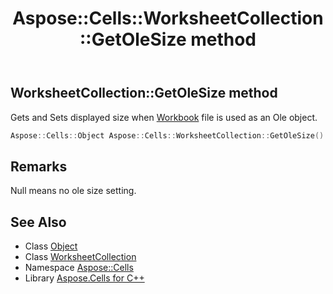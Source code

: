 ﻿---
title: Aspose::Cells::WorksheetCollection::GetOleSize method
linktitle: GetOleSize
second_title: Aspose.Cells for C++ API Reference
description: 'Aspose::Cells::WorksheetCollection::GetOleSize method. Gets and Sets displayed size when Workbook file is used as an Ole object in C++.'
type: docs
weight: 3600
url: /cpp/aspose.cells/worksheetcollection/getolesize/
---
## WorksheetCollection::GetOleSize method


Gets and Sets displayed size when [Workbook](../../workbook/) file is used as an Ole object.

```cpp
Aspose::Cells::Object Aspose::Cells::WorksheetCollection::GetOleSize()
```

## Remarks


Null means no ole size setting. 
## See Also

* Class [Object](../../object/)
* Class [WorksheetCollection](../)
* Namespace [Aspose::Cells](../../)
* Library [Aspose.Cells for C++](../../../)
